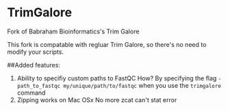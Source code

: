 # TrimGalore
Fork of Babraham Bioinformatics's Trim Galore

This fork is compatable with regluar Trim Galore, so there's no need to modify your scripts.

##Added features:
  1. Ability to specifiy custom paths to FastQC
    How? By specifying the flag `-path_to_fastqc my/unique/path/to/fastqc` when you use the `trimgalore` command
  2. Zipping works on Mac OSx
    No more zcat can't stat error
